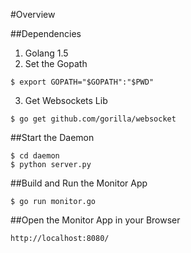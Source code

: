 #Overview

##Dependencies
  1. Golang 1.5
  2. Set the Gopath<br>
  ```
  $ export GOPATH="$GOPATH":"$PWD"
  ```
  3. Get Websockets Lib<br>
  ```
  $ go get github.com/gorilla/websocket
  ```

##Start the Daemon
  ```
  $ cd daemon
  $ python server.py
  ```

##Build and Run the Monitor App
  ```
  $ go run monitor.go
  ```

##Open the Monitor App in your Browser
  ```
  http://localhost:8080/
  ```
